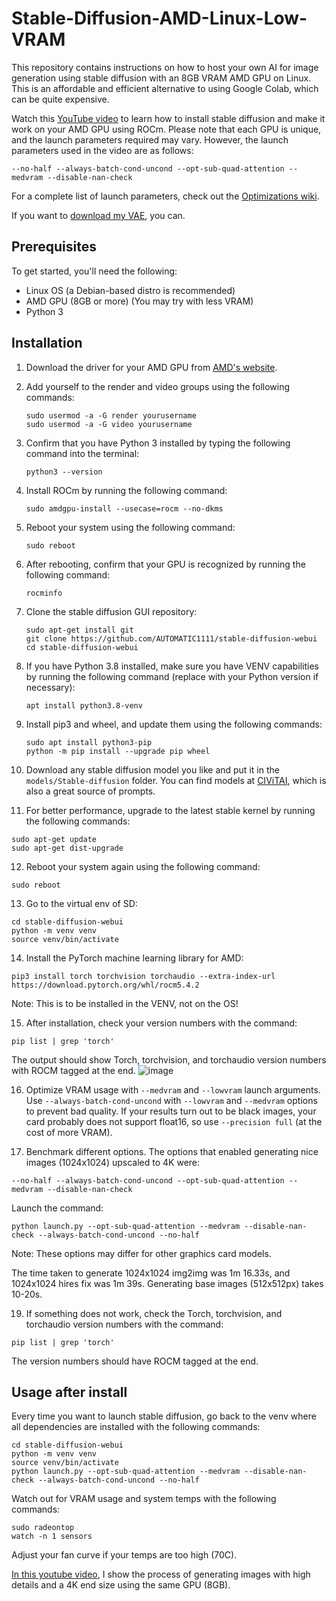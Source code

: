 # Stable-Diffusion-AMD-Linux-Low-VRAM

This repository contains instructions on how to host your own AI for image generation using stable diffusion with an 8GB VRAM AMD GPU on Linux. This is an affordable and efficient alternative to using Google Colab, which can be quite expensive. 

Watch this [YouTube video](https://youtu.be/p2H_Zh4lJTI) to learn how to install stable diffusion and make it work on your AMD GPU using ROCm. Please note that each GPU is unique, and the launch parameters required may vary. However, the launch parameters used in the video are as follows:

```
--no-half --always-batch-cond-uncond --opt-sub-quad-attention --medvram --disable-nan-check
```

For a complete list of launch parameters, check out the [Optimizations wiki](https://github.com/AUTOMATIC1111/stable-diffusion-webui/wiki/Optimizations).

If you want to [download my VAE](https://huggingface.co/stabilityai/sd-vae-ft-mse-original/tree/main), you can.

## Prerequisites
To get started, you'll need the following:

- Linux OS (a Debian-based distro is recommended)
- AMD GPU (8GB or more) (You may try with less VRAM)
- Python 3

## Installation
1. Download the driver for your AMD GPU from [AMD's website](https://www.amd.com/en/support).
2. Add yourself to the render and video groups using the following commands:

   ```
   sudo usermod -a -G render yourusername      
   sudo usermod -a -G video yourusername
   ```
   
3. Confirm that you have Python 3 installed by typing the following command into the terminal:

   ```
   python3 --version
   ```
   
4. Install ROCm by running the following command:

   ```
   sudo amdgpu-install --usecase=rocm --no-dkms
   ```
   
5. Reboot your system using the following command:

   ```
   sudo reboot
   ```
   
6. After rebooting, confirm that your GPU is recognized by running the following command:

   ```
   rocminfo
   ```
   
7. Clone the stable diffusion GUI repository:

   ```
   sudo apt-get install git
   git clone https://github.com/AUTOMATIC1111/stable-diffusion-webui
   cd stable-diffusion-webui
   ```
   
8. If you have Python 3.8 installed, make sure you have VENV capabilities by running the following command (replace with your Python version if necessary):

   ```
   apt install python3.8-venv
   ```
   
9. Install pip3 and wheel, and update them using the following commands:

   ```
   sudo apt install python3-pip           
   python -m pip install --upgrade pip wheel
   ```
   
10. Download any stable diffusion model you like and put it in the `models/Stable-diffusion` folder. You can find models at [CIViTAI](https://civitai.com/), which is also a great source of prompts.

11. For better performance, upgrade to the latest stable kernel by running the following commands:

   ```
   sudo apt-get update
   sudo apt-get dist-upgrade
   ```
   
12. Reboot your system again using the following command:

   ```
   sudo reboot
   ```


13. Go to the virtual env of SD:
```
cd stable-diffusion-webui
python -m venv venv 
source venv/bin/activate
``` 

14. Install the PyTorch machine learning library for AMD:
```
pip3 install torch torchvision torchaudio --extra-index-url https://download.pytorch.org/whl/rocm5.4.2
```
Note: This is to be installed in the VENV, not on the OS!

15. After installation, check your version numbers with the command:
```
pip list | grep 'torch'
```
The output should show Torch, torchvision, and torchaudio version numbers with ROCM tagged at the end.
![image](https://user-images.githubusercontent.com/114147068/231775700-e292b9a3-8969-4018-8a20-6a040e47ec5c.png)

16. Optimize VRAM usage with `--medvram` and `--lowvram` launch arguments. Use `--always-batch-cond-uncond` with `--lowvram` and `--medvram` options to prevent bad quality. If your results turn out to be black images, your card probably does not support float16, so use `--precision full` (at the cost of more VRAM).

17. Benchmark different options. The options that enabled generating nice images (1024x1024) upscaled to 4K were:
```
--no-half --always-batch-cond-uncond --opt-sub-quad-attention --medvram --disable-nan-check
```
Launch the command:
```
python launch.py --opt-sub-quad-attention --medvram --disable-nan-check --always-batch-cond-uncond --no-half
```
Note: These options may differ for other graphics card models.

The time taken to generate 1024x1024 img2img was 1m 16.33s, and 1024x1024 hires fix was 1m 39s. Generating base images (512x512px) takes 10-20s.

19. If something does not work, check the Torch, torchvision, and torchaudio version numbers with the command:
```
pip list | grep 'torch'
```
The version numbers should have ROCM tagged at the end.

## Usage after install

Every time you want to launch stable diffusion, go back to the venv where all dependencies are installed with the following commands:
```
cd stable-diffusion-webui
python -m venv venv 
source venv/bin/activate
python launch.py --opt-sub-quad-attention --medvram --disable-nan-check --always-batch-cond-uncond --no-half
```

 Watch out for VRAM usage and system temps with the following commands:
```
sudo radeontop
watch -n 1 sensors
```

Adjust your fan curve if your temps are too high (70C).

[In this youtube video](https://www.youtube.com/watch?v=lA8PMsu_2WY), I show the process of generating images with high details and a 4K end size using the same GPU (8GB). 
